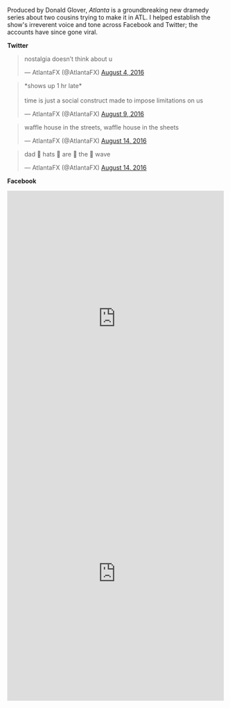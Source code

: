 Produced by Donald Glover, *Atlanta* is a groundbreaking new dramedy series about two cousins trying to make it in ATL. I helped establish the show's irreverent voice and tone across Facebook and Twitter; the accounts have since gone viral.     

<b>Twitter
</b>
<blockquote class="twitter-tweet" data-lang="en"><p lang="en" dir="ltr">nostalgia doesn’t think about u</p>— AtlantaFX (@AtlantaFX) <a href="https://twitter.com/AtlantaFX/status/761322069380493317">August 4, 2016</a></blockquote>
<blockquote class="twitter-tweet" data-lang="en"><p lang="en" dir="ltr">*shows up 1 hr late*<br><br>time is just a social construct made to impose limitations on us</p>— AtlantaFX (@AtlantaFX) <a href="https://twitter.com/AtlantaFX/status/763044670037524480">August 9, 2016</a></blockquote>
<blockquote class="twitter-tweet" data-lang="en"><p lang="en" dir="ltr">waffle house in the streets, waffle house in the sheets</p>— AtlantaFX (@AtlantaFX) <a href="https://twitter.com/AtlantaFX/status/764669375748112384">August 14, 2016</a></blockquote>
<blockquote class="twitter-tweet" data-lang="en"><p lang="en" dir="ltr">dad 👏  hats 👏  are 👏  the 👏  wave</p>— AtlantaFX (@AtlantaFX) <a href="https://twitter.com/AtlantaFX/status/764905431315742721">August 14, 2016</a></blockquote>

<b>Facebook</b>

<iframe src="https://www.facebook.com/plugins/post.php?href=https%3A%2F%2Fwww.facebook.com%2FAtlantaFX%2Fposts%2F1172659589471770%3A0&width=500" width="500" height="589" style="border:none;overflow:hidden" scrolling="no" frameborder="0" allowTransparency="true"></iframe>

<iframe src="https://www.facebook.com/plugins/post.php?href=https%3A%2F%2Fwww.facebook.com%2FAtlantaFX%2Fposts%2F1167963719941357%3A0&width=500" width="500" height="589" style="border:none;overflow:hidden" scrolling="no" frameborder="0" allowTransparency="true"></iframe>
